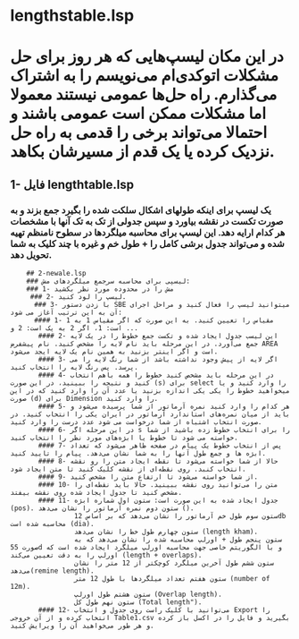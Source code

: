 # lengthstable.lsp
# در این مکان لیسپ‌هایی که هر روز برای حل مشکلات اتوکدی‌ام می‌نویسم را به اشتراک می‌گذارم. راه حل‌ها عمومی نیستند معمولا اما مشکلات ممکن است عمومی باشند و احتمالا می‌تواند برخی را قدمی به راه حل نزدیک کرده یا یک قدم از مسیرشان بکاهد. 

## 1- فایل lengthtable.lsp
### یک لیسپ برای اینکه طولهای اشکال سلکت شده را بگیرد جمع بزند و به صورت تکست در نقشه بیاورد و سپس جدولی از تک به تک آنها با مشخصات هر کدام ارايه دهد. این لیسپ برای محاسبه میلگردها در سطوح نامنظم تهیه شده و می‌تواند جدول برشی کامل را + طول خم و غیره با چند کلیک به شما تحویل دهد. 
        ## 2-newale.lsp
        ### لیسپی برای محاسبه سرجمع میلگردهای مش: 
        ### 1- مش را در محدوده مورد نظر بکشید
         ### 2- لیسپ را لود کنید.
          ### 3- با زدن دستور SBE میتوانید لیسپ را فعال کنید و مراحل اجرای آن به این ترتیب آغاز می شود:
          #### 1- مقیاس را تعیین کنید. به این صورت که اگر مقیاس 1 به 1 است: 1، اگر 2 به یک است: 2 و ...
           #### 2- این لیسب جدول ایجاد شده و تکست جمع خطوط را در یک لایه جمع می‌آورد. در این مرحله باید نام لایه را مشخص کنید. نام پیشفرض AREA است و اگر اینتر بزنید به همین نام یک لایه ایجد می‌شود.
           #### 3- اگر لایه از پیش وجود نداشته باشد از شما رنگ لایه را می پرسد. پس رنگ لایه را انتخاب کنید.
           #### 4- در این مرحله باید مشخص کنید خطوط را همه باهم انتخاب کنید و نتیجه را ببینید، در این صورت (s) برای select را وارد کنید و یا میخواهید خطوط را یکی یکی اندازه بزنید یا عدد آن را وارد کنید که در این صورت (d) برای Dimension را وارد کنید. 
           #### 5- هر کدام را وارد کنید نمره آرماتور از شما پرسیده می‌شود و باید از میان نمره‌های استاندارد آرماتور در ایران یکی را انتخاب کنید. در صورت انتخاب اشتباه از شما درخواست می شود عدد درست را وارد کنید.
           #### 6- در این مرحله اگر s را برای انتخاب خطوط زده باشید از شما خواسته می شود تا خطوط یا ابژه‌های مورد نظر را انتخاب کنید.
           #### 7- پس از انتخاب خطوط یک پیام در صفحه ظاهر می‌شود که تعداد ابژه ها و جمع طول آنها را به شما نشان می‌دهد. پیام را تایید کنید.
           #### 8- حالا از شما خواسته می‌شود تا نقطه ایجاد متن را رو نقشه انتخاب کنبد. روی نقطه‌ای از نقشه کلیک کنید تا متن ایجاد شود.
           #### 9- از شما خواسته می‌شود تا ارتفاع متن را مشخص کنید.
           #### 10- متن را می‌توانید روی نقشه ببینید. حالا باید نقطه‌ای را مشخص کنید تا جدول ایجاد شده روی نقشه بیفتد.
           #### 11- جدول ایجاد شده به این صورت است: ستون اول شماره ابژه (pos). ستون دوم نمره آرماتور را نشان می‌دهد (). 
                    ستون سوم طول خم آرماتور را نشان می‌دهد که بر اساس 12db محاسبه شده است (dia).
                    ستون چهارم طول خط را نشان می‌دهد (length kham). 
                    ستون پنجم طول + اورلپ محاسبه شده را نشان می‌دهد که به صورت 55d و با الگوریتم خاصی جهت محاسبه اورلپ میلگرد ایجاد شده است که اورلپ را به دقت تعیین می‌کند (length + overlaps).
                    ستون ششم طول آخرین میلگرد کوچکتر از 12 متر را نشان می‌دهد(remine length). 
                    ستون هفتم تعداد میلگردها با طول 12 متر (number of 12m).
                    ستون هشتم طول اورلپ (Overlap length).
                    ستون نهم طول کل (Total length"). 
           #### 12- می‌توانید با کلیک راست روی جدول و انتخاب Export را انتخاب کرده و از آن خروجی Table1.csv بگیرید و فایل را در اکسل باز کرده و هر طور می‌خواهید آن را ویرایش کنید. 






          
